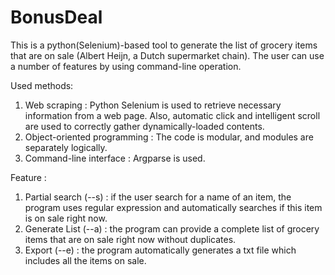 # BonusDeal
This is a python(Selenium)-based tool to generate the list of grocery items that are on sale (Albert Heijn, a Dutch supermarket chain). The user can use a number of  features by using command-line operation. 

Used methods:
  1) Web scraping : Python Selenium is used to retrieve necessary information from a web page. Also, automatic click and intelligent scroll are used to correctly                       gather dynamically-loaded contents.
  2) Object-oriented programming : The code is modular, and modules are separately logically. 
  3) Command-line interface : Argparse is used.

Feature :
  1) Partial search (--s) : if the user search for a name of an item, the program uses regular expression and automatically searches if this item is on sale right                                now. 
  2) Generate List (--a) : the program can provide a complete list of grocery items that are on sale right now without duplicates. 
  3) Export (--e) : the program automatically generates a txt file which includes all the items on sale.
